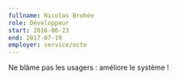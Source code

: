 ```yaml
---
fullname: Nicolas Brohée
role: Développeur
start: 2016-06-23
end: 2017-07-19
employer: service/octo
---
```


Ne blâme pas les usagers : améliore le système !
